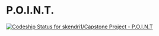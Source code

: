 P.O.I.N.T.
===========================

[ ![Codeship Status for skendri1/Capstone Project - P.O.I.N.T](https://app.codeship.com/projects/d8b13440-a265-0131-eada-66017918b1d5/status?branch=master)](https://app.codeship.com/projects/18455)

